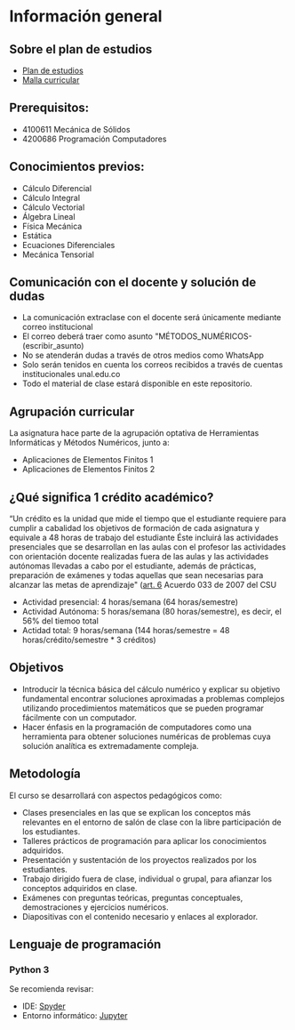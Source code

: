 # Información general
## Sobre el plan de estudios
- [Plan de estudios](https://www.legal.unal.edu.co/rlunal/home/doc.jsp?d_i=92461)
- [Malla curricular](http://mallas.manizales.unal.edu.co/facultades/ingenieriaYArquitectura/civil/index.html)
## Prerequisitos: 
- 4100611 Mecánica de Sólidos
- 4200686 Programación Computadores
## Conocimientos previos:
- Cálculo Diferencial
- Cálculo Integral
- Cálculo Vectorial
- Álgebra Lineal
- Física Mecánica
- Estática
- Ecuaciones Diferenciales
- Mecánica Tensorial
## Comunicación con el docente y solución de dudas
- La comunicación extraclase con el docente será únicamente mediante correo institucional
- El correo deberá traer como asunto "MÉTODOS_NUMÉRICOS-(escribir_asunto)
- No se atenderán dudas a través de otros medios como WhatsApp
- Solo serán tenidos en cuenta los correos recibidos a través de cuentas institucionales unal.edu.co
- Todo el material de clase estará disponible en este repositorio.
## Agrupación curricular
La asignatura hace parte de la agrupación optativa de Herramientas Informáticas y Métodos Numéricos, junto a:
- Aplicaciones de Elementos Finitos 1
- Aplicaciones de Elementos Finitos 2
## ¿Qué significa 1 crédito académico?
“Un crédito es la unidad que mide el tiempo que el estudiante requiere para cumplir a cabalidad los objetivos de formación de cada asignatura y equivale a 48 horas de trabajo del estudiante Éste incluirá las actividades presenciales que se desarrollan en las aulas con el profesor las actividades con orientación docente realizadas fuera de las aulas y las actividades autónomas llevadas a cabo por el estudiante, además de prácticas, preparación de exámenes y todas aquellas que sean necesarias para alcanzar las metas de aprendizaje" ([art. 6](https://www.legal.unal.edu.co/rlunal/home/doc.jsp?d_i=34245#6) Acuerdo 033 de 2007 del CSU
- Actividad presencial: 4 horas/semana (64 horas/semestre)
- Actividad Autónoma: 5 horas/semana (80 horas/semestre), es decir, el 56% del tiemoo total
- Actidad total: 9 horas/semana (144 horas/semestre = 48 horas/crédito/semestre * 3 créditos)

## Objetivos
- Introducir la técnica básica del cálculo numérico y explicar su objetivo fundamental encontrar soluciones aproximadas a problemas complejos utilizando procedimientos matemáticos que se pueden programar fácilmente con un computador.
- Hacer énfasis en la programación de computadores como una herramienta para obtener soluciones numéricas de problemas cuya solución analítica es extremadamente compleja.

## Metodología
El curso se desarrollará con aspectos pedagógicos como:
- Clases presenciales en las que se explican los conceptos más relevantes en el entorno de salón de clase con la libre participación de los estudiantes.
- Talleres prácticos de programación para aplicar los conocimientos adquiridos.
- Presentación y sustentación de los proyectos realizados por los estudiantes.
- Trabajo dirigido fuera de clase, individual o grupal, para afianzar los conceptos adquiridos en clase.
- Exámenes con preguntas teóricas, preguntas conceptuales, demostraciones y ejercicios numéricos.
- Diapositivas con el contenido necesario y enlaces al explorador.

## Lenguaje de programación
### **Python 3**
Se recomienda revisar:
- IDE: [Spyder](https://www.spyder-ide.org/)
- Entorno informático: [Jupyter](https://jupyter.org/)

